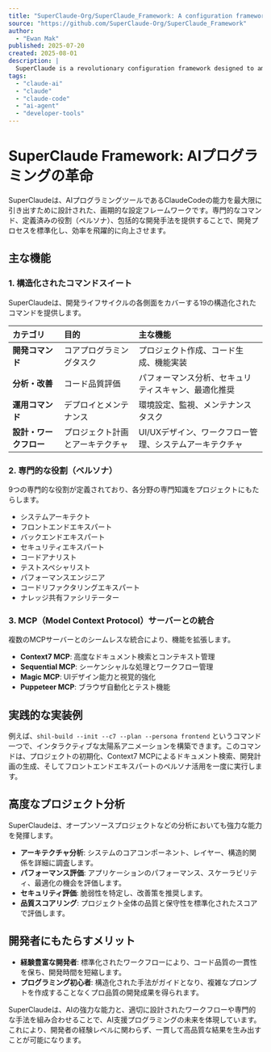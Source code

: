 ```yaml
---
title: "SuperClaude-Org/SuperClaude_Framework: A configuration framework that enhances Claude Code with specialized commands, cognitive personas, and development methodologies."
source: "https://github.com/SuperClaude-Org/SuperClaude_Framework"
author:
  - "Ewan Mak"
published: 2025-07-20
created: 2025-08-01
description: |
  SuperClaude is a revolutionary configuration framework designed to amplify ClaudeCode's programming capabilities through professional-grade commands, predefined roles, and comprehensive development methodologies. It transforms how developers interact with ClaudeCode, making the development process more efficient and standardized.
tags:
  - "claude-ai"
  - "claude"
  - "claude-code"
  - "ai-agent"
  - "developer-tools"
---
```


# SuperClaude Framework: AIプログラミングの革命

SuperClaudeは、AIプログラミングツールであるClaudeCodeの能力を最大限に引き出すために設計された、画期的な設定フレームワークです。専門的なコマンド、定義済みの役割（ペルソナ）、包括的な開発手法を提供することで、開発プロセスを標準化し、効率を飛躍的に向上させます。

## 主な機能

### 1. 構造化されたコマンドスイート

SuperClaudeは、開発ライフサイクルの各側面をカバーする19の構造化されたコマンドを提供します。

| カテゴリ | 目的 | 主な機能 |
| :--- | :--- | :--- |
| **開発コマンド** | コアプログラミングタスク | プロジェクト作成、コード生成、機能実装 |
| **分析・改善** | コード品質評価 | パフォーマンス分析、セキュリティスキャン、最適化推奨 |
| **運用コマンド** | デプロイとメンテナンス | 環境設定、監視、メンテナンスタスク |
| **設計・ワークフロー** | プロジェクト計画とアーキテクチャ | UI/UXデザイン、ワークフロー管理、システムアーキテクチャ |

### 2. 専門的な役割（ペルソナ）

9つの専門的な役割が定義されており、各分野の専門知識をプロジェクトにもたらします。

- システムアーキテクト
- フロントエンドエキスパート
- バックエンドエキスパート
- セキュリティエキスパート
- コードアナリスト
- テストスペシャリスト
- パフォーマンスエンジニア
- コードリファクタリングエキスパート
- ナレッジ共有ファシリテーター

### 3. MCP（Model Context Protocol）サーバーとの統合

複数のMCPサーバーとのシームレスな統合により、機能を拡張します。

- **Context7 MCP**: 高度なドキュメント検索とコンテキスト管理
- **Sequential MCP**: シーケンシャルな処理とワークフロー管理
- **Magic MCP**: UIデザイン能力と視覚的強化
- **Puppeteer MCP**: ブラウザ自動化とテスト機能

## 実践的な実装例

例えば、`shil-build --init --c7 --plan --persona frontend` というコマンド一つで、インタラクティブな太陽系アニメーションを構築できます。このコマンドは、プロジェクトの初期化、Context7 MCPによるドキュメント検索、開発計画の生成、そしてフロントエンドエキスパートのペルソナ活用を一度に実行します。

## 高度なプロジェクト分析

SuperClaudeは、オープンソースプロジェクトなどの分析においても強力な能力を発揮します。

- **アーキテクチャ分析**: システムのコアコンポーネント、レイヤー、構造的関係を詳細に調査します。
- **パフォーマンス評価**: アプリケーションのパフォーマンス、スケーラビリティ、最適化の機会を評価します。
- **セキュリティ評価**: 脆弱性を特定し、改善策を推奨します。
- **品質スコアリング**: プロジェクト全体の品質と保守性を標準化されたスコアで評価します。

## 開発者にもたらすメリット

- **経験豊富な開発者**: 標準化されたワークフローにより、コード品質の一貫性を保ち、開発時間を短縮します。
- **プログラミング初心者**: 構造化された手法がガイドとなり、複雑なプロンプトを作成することなくプロ品質の開発成果を得られます。

SuperClaudeは、AIの強力な能力と、適切に設計されたワークフローや専門的な手法を組み合わせることで、AI支援プログラミングの未来を体現しています。これにより、開発者の経験レベルに関わらず、一貫して高品質な結果を生み出すことが可能になります。
